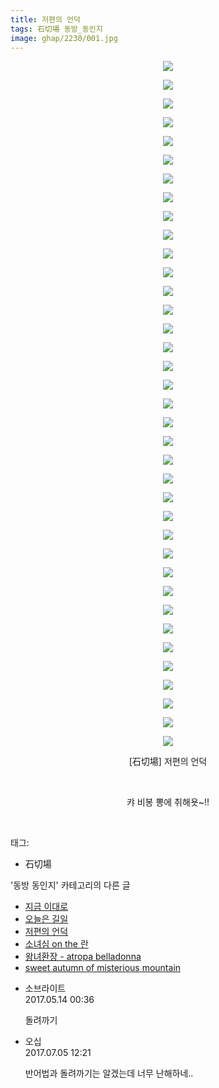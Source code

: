 ```yaml
---
title: 저편의 언덕
tags: 石切場 동방_동인지
image: ghap/2230/001.jpg
---
```

<div class="article">
<p style="text-align: center; clear: none; float: none;"><img src="{{ site.nasurl }}/ghap/2230/001.jpg"/></p>
<p style="text-align: center; clear: none; float: none;"><img src="{{ site.nasurl }}/ghap/2230/002.jpg"/></p>
<p style="text-align: center; clear: none; float: none;"><img src="{{ site.nasurl }}/ghap/2230/003.jpg"/></p>
<p style="text-align: center; clear: none; float: none;"><img src="{{ site.nasurl }}/ghap/2230/004.jpg"/></p>
<p style="text-align: center; clear: none; float: none;"><img src="{{ site.nasurl }}/ghap/2230/005.jpg"/></p>
<p style="text-align: center; clear: none; float: none;"><img src="{{ site.nasurl }}/ghap/2230/006.jpg"/></p>
<p style="text-align: center; clear: none; float: none;"><img src="{{ site.nasurl }}/ghap/2230/007.jpg"/></p>
<p style="text-align: center; clear: none; float: none;"><img src="{{ site.nasurl }}/ghap/2230/008.jpg"/></p>
<p style="text-align: center; clear: none; float: none;"><img src="{{ site.nasurl }}/ghap/2230/009.jpg"/></p>
<p style="text-align: center; clear: none; float: none;"><img src="{{ site.nasurl }}/ghap/2230/010.jpg"/></p>
<p style="text-align: center; clear: none; float: none;"><img src="{{ site.nasurl }}/ghap/2230/011.jpg"/></p>
<p style="text-align: center; clear: none; float: none;"><img src="{{ site.nasurl }}/ghap/2230/012.jpg"/></p>
<p style="text-align: center; clear: none; float: none;"><img src="{{ site.nasurl }}/ghap/2230/013.jpg"/></p>
<p style="text-align: center; clear: none; float: none;"><img src="{{ site.nasurl }}/ghap/2230/014.jpg"/></p>
<p style="text-align: center; clear: none; float: none;"><img src="{{ site.nasurl }}/ghap/2230/015.jpg"/></p>
<p style="text-align: center; clear: none; float: none;"><img src="{{ site.nasurl }}/ghap/2230/016.jpg"/></p>
<p style="text-align: center; clear: none; float: none;"><img src="{{ site.nasurl }}/ghap/2230/017.jpg"/></p>
<p style="text-align: center; clear: none; float: none;"><img src="{{ site.nasurl }}/ghap/2230/018.jpg"/></p>
<p style="text-align: center; clear: none; float: none;"><img src="{{ site.nasurl }}/ghap/2230/019.jpg"/></p>
<p style="text-align: center; clear: none; float: none;"><img src="{{ site.nasurl }}/ghap/2230/020.jpg"/></p>
<p style="text-align: center; clear: none; float: none;"><img src="{{ site.nasurl }}/ghap/2230/021.jpg"/></p>
<p style="text-align: center; clear: none; float: none;"><img src="{{ site.nasurl }}/ghap/2230/022.jpg"/></p>
<p style="text-align: center; clear: none; float: none;"><img src="{{ site.nasurl }}/ghap/2230/023.jpg"/></p>
<p style="text-align: center; clear: none; float: none;"><img src="{{ site.nasurl }}/ghap/2230/024.jpg"/></p>
<p style="text-align: center; clear: none; float: none;"><img src="{{ site.nasurl }}/ghap/2230/025.jpg"/></p>
<p style="text-align: center; clear: none; float: none;"><img src="{{ site.nasurl }}/ghap/2230/026.jpg"/></p>
<p style="text-align: center; clear: none; float: none;"><img src="{{ site.nasurl }}/ghap/2230/027.jpg"/></p>
<p style="text-align: center; clear: none; float: none;"><img src="{{ site.nasurl }}/ghap/2230/028.jpg"/></p>
<p style="text-align: center; clear: none; float: none;"><img src="{{ site.nasurl }}/ghap/2230/029.jpg"/></p>
<p style="text-align: center; clear: none; float: none;"><img src="{{ site.nasurl }}/ghap/2230/030.jpg"/></p>
<p style="text-align: center; clear: none; float: none;"><img src="{{ site.nasurl }}/ghap/2230/031.jpg"/></p>
<p style="text-align: center; clear: none; float: none;"><img src="{{ site.nasurl }}/ghap/2230/032.jpg"/></p>
<p style="text-align: center; clear: none; float: none;"><img src="{{ site.nasurl }}/ghap/2230/033.jpg"/></p>
<p style="text-align: center; clear: none; float: none;"><img src="{{ site.nasurl }}/ghap/2230/034.jpg"/></p>
<p style="text-align: center; clear: none; float: none;"><img src="{{ site.nasurl }}/ghap/2230/035.jpg"/></p>
<p style="text-align: center; clear: none; float: none;"><img src="{{ site.nasurl }}/ghap/2230/036.jpg"/></p>
<p style="text-align: center; clear: none; float: none;"><img src="{{ site.nasurl }}/ghap/2230/037.jpg"/></p>
<p style="text-align: center; clear: none; float: none;">[石切場] 저편의 언덕</p>
<p style="text-align: center; clear: none; float: none;"><br/></p>
<p style="text-align: center; clear: none; float: none;">캬 비봉 뽕에 취해욧~!!</p>
<p><br/></p>
</div><div class="tagTrail">
<p>태그: </p>
<ul>
<li>石切場</li>
</ul>
</div><div class="another">
<p>'동방 동인지' 카테고리의 다른 글</p>
<ul>
<li><a href="/2016-09-19-ghap_2232">지금 이대로</a></li>
<li><a href="/2016-09-19-ghap_2231">오늘은 길일</a></li>
<li><a href="/2016-09-19-ghap_2230">저편의 언덕</a></li>
<li><a href="/2016-09-19-ghap_2229">소녀심 on the 란</a></li>
<li><a href="/2016-09-19-ghap_2228">왕녀환장 - atropa belladonna</a></li>
<li><a href="/2016-09-19-ghap_2226">sweet autumn of misterious mountain</a></li>
</ul>
</div><div class="cb_module cb_fluid">
<div class="cb_wrt cb_profile">
<div class="comment">
<ul>
<li class="cb_thumb_off" id="comment14988314">
<div class="cb_comment_area">
<div class="cb_info_area">
<div class="cb_section">
<span class="cb_nick_name">소브라이트</span>
</div>
<div class="cb_section">
<span class="cb_date">2017.05.14 00:36 </span>
</div>
</div>
<div class="cb_dsc_comment">
<p class="cb_dsc">
											돌려까기
										</p>
</div>
</div></li>
<li class="cb_thumb_off" id="comment15029710">
<div class="cb_comment_area">
<div class="cb_info_area">
<div class="cb_section">
<span class="cb_nick_name">오십</span>
</div>
<div class="cb_section">
<span class="cb_date">2017.07.05 12:21 </span>
</div>
</div>
<div class="cb_dsc_comment">
<p class="cb_dsc">
											반어법과 돌려까기는 알겠는데 너무 난해하네..
										</p>
</div>
</div></li>
</ul>
</div>
</div><!-- commentList close -->
</div>